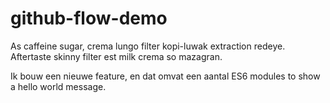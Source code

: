 # github-flow-demo

As caffeine sugar, crema lungo filter kopi-luwak extraction redeye. Aftertaste skinny filter est milk crema so mazagran.

Ik bouw een nieuwe feature, en dat omvat een aantal ES6 modules to show a hello world message.
